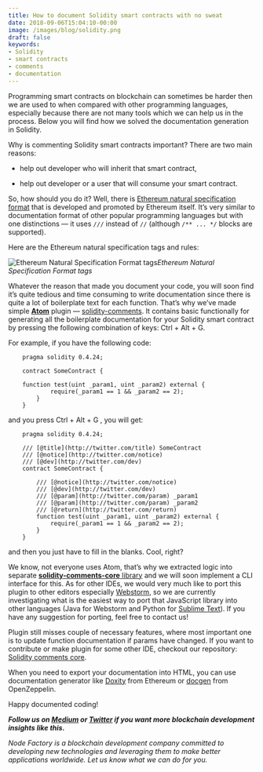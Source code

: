 ```yaml
---
title: How to document Solidity smart contracts with no sweat
date: 2018-09-06T15:04:10-00:00
image: /images/blog/solidity.png
draft: false
keywords:
- Solidity
- smart contracts
- comments
- documentation
---
```


Programming smart contracts on blockchain can sometimes be harder then we are used to when compared with other programming languages, especially because there are not many tools which we can help us in the process. Below you will find how we solved the documentation generation in Solidity.

Why is commenting Solidity smart contracts important? There are two main reasons:

* help out developer who will inherit that smart contract,

* help out developer or a user that will consume your smart contract.

So, how should you do it? Well, there is [Ethereum natural specification format](https://github.com/ethereum/wiki/wiki/Ethereum-Natural-Specification-Format) that is developed and promoted by Ethereum itself. It’s very similar to documentation format of other popular programming languages but with one distinctions — it uses `///` instead of `//` (although `/** ... */` blocks are supported).

Here are the Ethereum natural specification tags and rules:

![Ethereum Natural Specification Format tags](https://cdn-images-1.medium.com/max/2000/1*68pXA0aJzYHbqwfWWbZ4jA.png)*Ethereum Natural Specification Format tags*

Whatever the reason that made you document your code, you will soon find it’s quite tedious and time consuming to write documentation since there is quite a lot of boilerplate text for each function. That’s why we’ve made simple [**Atom**](https://atom.io/) plugin — [solidity-comments](https://atom.io/packages/solidity-comments). It contains basic functionally for generating all the boilerplate documentation for your Solidity smart contract by pressing the following combination of keys: Ctrl + Alt + G.

For example, if you have the following code:
```
    pragma solidity 0.4.24;

    contract SomeContract {

    function test(uint _param1, uint _param2) external {
            require(_param1 == 1 && _param2 == 2);
        }
    }
```

and you press Ctrl + Alt + G , you will get:

```
    pragma solidity 0.4.24;

    /// [@title](http://twitter.com/title) SomeContract
    /// [@notice](http://twitter.com/notice)
    /// [@dev](http://twitter.com/dev)
    contract SomeContract {

        /// [@notice](http://twitter.com/notice)
        /// [@dev](http://twitter.com/dev)
        /// [@param](http://twitter.com/param) _param1
        /// [@param](http://twitter.com/param) _param2
        /// [@return](http://twitter.com/return)
        function test(uint _param1, uint _param2) external {
            require(_param1 == 1 && _param2 == 2);
        }
    }
```

and then you just have to fill in the blanks. Cool, right?

We know, not everyone uses Atom, that’s why we extracted logic into separate [**solidity-comments-core** library](https://github.com/NodeFactoryIo/solidity-comments-core) and we will soon implement a CLI interface for this. As for other IDEs, we would very much like to port this plugin to other editors especially [Webstorm](https://www.jetbrains.com/webstorm/), so we are currently investigating what is the easiest way to port that JavaScript library into other languages (Java for Webstorm and Python for [Sublime Text](https://www.sublimetext.com/)). If you have any suggestion for porting, feel free to contact us!

Plugin still misses couple of necessary features, where most important one is to update function documentation if params have changed. If you want to contribute or make plugin for some other IDE, checkout our repository:
[Solidity comments core](https://github.com/NodeFactoryIo/solidity-comments-core).

When you need to export your documentation into HTML, you can use documentation generator like [Doxity](https://github.com/DigixGlobal/doxity) from Ethereum or [docgen](https://github.com/OpenZeppelin/solidity-docgen) from OpenZeppelin.

Happy documented coding!

***Follow us on [Medium](https://medium.com/@nodefactory) or [Twitter](https://twitter.com/nodefactoryio) if you want more blockchain development insights like this.***

<em>Node Factory is a blockchain development company committed to developing new technologies and leveraging them to make better applications worldwide. Let us know what we can do for you.</em>
